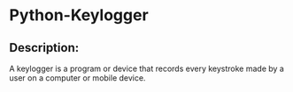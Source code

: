 # Python-Keylogger
## Description:
A keylogger is a program or device that records every keystroke made by a user on a computer or mobile device.
